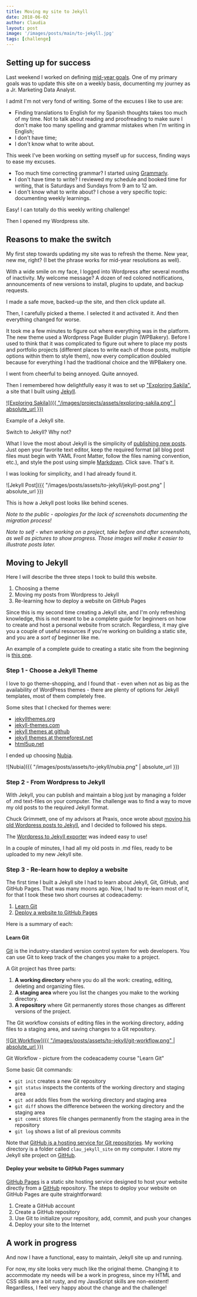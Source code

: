 ```yaml
---
title: Moving my site to Jekyll
date: 2018-06-02
author: Claudia
layout: post
image: '/images/posts/main/to-jekyll.jpg'
tags: [challenge]
---
```


## Setting up for success

Last weekend I worked on defining [mid-year goals](http://claudiagerez.com/2018/05/31/mid-year/). One of my primary goals was to update this site on a weekly basis, documenting my journey as a Jr. Marketing Data Analyst.

I admit I'm not very fond of writing.  Some of the excuses I like to use are: 

- Finding translations to English for my Spanish thoughts takes too much of my time. Not to talk about reading and proofreading to make sure I don't make too many spelling and grammar mistakes when I'm writing in English;
- I don't have time;
- I don't know what to write about.

This week I've been working on setting myself up for success, finding ways to ease my excuses.

- Too much time correcting grammar?  I started using [Grammarly](https://app.grammarly.com).
- I don't have time to write?  I reviewed my schedule and booked time for writing, that is Saturdays and Sundays from 9 am to 12 am. 
- I don't know what to write about?  I chose a very specific topic: documenting weekly learnings.

Easy!  I can totally do this weekly writing challenge! 

Then I opened my Wordpress site. 

## Reasons to make the switch

My first step towards updating my site was to refresh the theme.  New year, new me, right? (I bet the phrase works for mid-year resolutions as well). 

With a wide smile on my face, I logged into Wordpress after several months of inactivity. My welcome message? A dozen of red colored notifications, announcements of new versions to install, plugins to update, and backup requests.

I made a safe move, backed-up the site, and then click update all.

Then, I carefully picked a theme. I selected it and activated it.  And then everything changed for worse.

It took me a few minutes to figure out where everything was in the platform. The new theme used a Wordpress Page Builder plugin (WPBakery).  Before I used to think that it was complicated to figure out where to place my posts and portfolio projects (different places to write each of those posts, multiple options within them to style them), now every complication doubled because for everything I had the traditional choice and the WPBakery one.

I went from cheerful to being annoyed. Quite annoyed.

Then I remembered how delightfully easy it was to set up ["Exploring Sakila"](https://cgerezmi.github.io/), a site that I built using [Jekyll](https://jekyllrb.com/).

[![Exploring Sakila]({{ "/images/projects/assets/exploring-sakila.png" | absolute_url }})](https://cgerezmi.github.io/)
<p class="caption">Example of a Jekyll site.</p>

Switch to Jekyll? Why not?

What I love the most about Jekyll is the simplicity of [publishing new posts](https://jekyllrb.com/docs/posts/).  Just open your favorite text editor, keep the required format (all blog post files must begin with YAML Front Matter, follow the files naming convention, etc.), and style the post using simple [Markdown](https://guides.github.com/features/mastering-markdown/).  Click save.  That's it.

I was looking for simplicity, and I had already found it.

![Jekyll Post]({{ "/images/posts/assets/to-jekyll/jekyll-post.png" | absolute_url }})
<p class="caption">This is how a Jekyll post looks like behind scenes.</p>

_Note to the public - apologies for the lack of screenshots documenting the migration process!_

_Note to self - when working on a project, take before and after screenshots, as well as pictures to show progress. Those images will make it easier to illustrate posts later._

## Moving to Jekyll

Here I will describe the three steps I took to build this website.

1. Choosing a theme
2. Moving my posts from Wordpress to Jekyll
3. Re-learning how to deploy a website on GitHub Pages

Since this is my second time creating a Jekyll site, and I'm only refreshing knowledge, this is not meant to be a complete guide for beginners on how to create and host a personal website from scratch.  Regardless, it may give you a couple of useful resources if you're working on building a static site, and you are a _sort of_ beginner like me.

An example of a complete guide to creating a static site from the beginning is [this one](http://jmcglone.com/guides/github-pages/).

### Step 1 - Choose a Jekyll Theme

I love to go theme-shopping, and I found that - even when not as big as the availability of WordPress themes - there are plenty of options for Jekyll templates, most of them completely free.

Some sites that I checked for themes were:
- [jekyllthemes.org](http://jekyllthemes.org/)
- [jekyll-themes.com](https://jekyll-themes.com)
- [jekyll themes at github](https://github.com/jekyll/jekyll/wiki/Themes)
- [jekyll themes at themeforest.net](https://themeforest.net/category/static-site-generators/jekyll)
- [html5up.net](https://html5up.net/)

I ended up choosing [Nubia](https://nubia-jekyll.netlify.com/).

![Nubia]({{ "/images/posts/assets/to-jekyll/nubia.png" | absolute_url }})


### Step 2 - From Wordpress to Jekyll

With Jekyll, you can publish and maintain a blog just by managing a folder of .md text-files on your computer.  The challenge was to find a way to move my old posts to the required Jekyll format.

Chuck Grimmett, one of my advisors at Praxis, once wrote about [moving his old Wordpress posts to Jekyll](http://www.cagrimmett.com/development/2018/01/21/website-rebuild-and-revival.html), and I decided to followed his steps.

The [Wordpress to Jekyll exporter](https://github.com/benbalter/wordpress-to-jekyll-exporter) was indeed easy to use!

In a couple of minutes, I had all my old posts in .md files, ready to be uploaded to my new Jekyll site.

### Step 3 - Re-learn how to deploy a website

The first time I built a Jekyll site I had to learn about Jekyll, Git, GitHub, and GitHub Pages.  That was many moons ago.  Now, I had to re-learn most of it, for that I took these two short courses at codeacademy:

1. [Learn Git](https://www.codecademy.com/learn/learn-git)
2. [Deploy a website to GitHub Pages](https://www.codecademy.com/learn/deploy-a-website)

Here is a summary of each:

#### Learn Git

[Git](https://en.wikipedia.org/wiki/Git) is the industry-standard version control system for web developers.  You can use Git to keep track of the changes you make to a project. 

A Git project has three parts:

1. **A working directory** where you do all the work: creating, editing, deleting and organizing files. 
2. **A staging area** where you list the changes you make to the working directory.
3. **A repository** where Git permanently stores those changes as different versions of the project. 

The Git workflow consists of editing files in the working directory, adding files to a staging area, and saving changes to a Git repository. 

[![Git Workflow]({{ "/images/posts/assets/to-jekyll/git-workflow.png" | absolute_url }})](https://www.codecademy.com/learn/learn-git)
<p class="caption"> Git Workflow - picture from the codeacademy course "Learn Git"</p>

Some basic Git commands:

- `git init` creates a new Git repository
- `git status` inspects the contents of the working directory and staging area
- `git add` adds files from the working directory and staging area
- `git diff` shows the difference between the working directory and the staging area
- `git commit` stores file changes permanently from the staging area in the repository
- `git log` shows a list of all previous commits

Note that [GitHub is a hosting service for Git repositories](https://www.quora.com/What-is-the-difference-between-Git-and-GitHub).  My working directory is a folder called `clau_jekyll_site` on my computer.  I store my Jekyll site project on [GitHub](https://github.com/claudiagerezmi/claudiagerezmi.github.io).

#### Deploy your website to GitHub Pages summary

[GitHub Pages](https://pages.github.com/) is a static site hosting service designed to host your website directly from a [GitHub](https://github.com/) repository.
The steps to deploy your website on GitHub Pages are quite straightforward:
1. Create a GitHub account
2. Create a GitHub repository 
3. Use Git to initialize your repository, add, commit, and push your changes
6. Deploy your site to the Internet

## A work in progress

And now I have a functional, easy to maintain, Jekyll site up and running.

For now, my site looks very much like the original theme.  Changing it to accommodate my needs will be a work in progress, since my HTML and CSS skills are a bit rusty, and my JavaScript skills are non-existent!  Regardless, I feel very happy about the change and the challenge!
